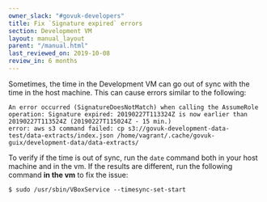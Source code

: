 ```yaml
---
owner_slack: "#govuk-developers"
title: Fix `Signature expired` errors
section: Development VM
layout: manual_layout
parent: "/manual.html"
last_reviewed_on: 2019-10-08
review_in: 6 months
---
```


Sometimes, the time in the Development VM can go out of sync with the time in
the host machine. This can cause errors similar to the following:
```
An error occurred (SignatureDoesNotMatch) when calling the AssumeRole operation: Signature expired: 20190227T113324Z is now earlier than 20190227T113524Z (20190227T115024Z - 15 min.)
error: aws s3 command failed: cp s3://govuk-development-data-test/data-extracts/index.json /home/vagrant/.cache/govuk-guix/development-data/data-extracts/
```

To verify if the time is out of sync, run the `date` command both in your host
machine and in the vm. If the results are different, run the following command
**in the vm** to fix the issue:
```
$ sudo /usr/sbin/VBoxService --timesync-set-start
```
